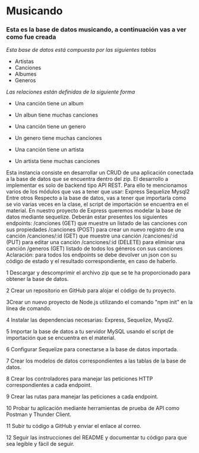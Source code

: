 # Musicando

### Esta es la base de datos musicando, a continuación vas a ver como fue creada
_Esta base de datos está compuesta por las siguientes tablas_
- Artistas
- Canciones
- Albumes
- Generos

_Las relaciones están definidas de la siguiente forma_
- Una canción tiene un album
- Un albun tiene muchas canciones

- Una canción tiene un genero
- Un genero tiene muchas canciones

- Una canción tiene un artista
- Un artista tiene muchas canciones

Esta instancia consiste en desarrollar un CRUD de una aplicación conectada a la base de datos que se encuentra dentro del zip. El desarrollo a implementar es solo de backend tipo API REST.
Para ello te mencionamos varios de los módulos que vas a tener que usar:
Express
Sequelize
Mysql2
Entre otros
Respecto a la base de datos, vas a tener que importarla como se vio varias veces en la clase, el script de importación se encuentra en el material.
En nuestro proyecto de Express queremos modelar la base de datos mediante sequelize.
Deberán estar presentes los siguientes endpoints:
/canciones (GET) que muestre un listado de las canciones con sus propiedades
/canciones (POST) para crear un nuevo registro de una canción
/canciones/:id (GET) que muestre una canción
/canciones/:id (PUT) para editar una canción
/canciones/:id (DELETE) para eliminar una canción
/generos (GET) listado de todos los géneros con sus canciones
Aclaración: para todos los endpoints se debe devolver un json con su código de estado y el resultado correspondiente, en caso de haberlo.


1 Descargar y descomprimir el archivo zip que se te ha proporcionado para obtener la base de datos.

2 Crear un repositorio en GitHub para alojar el código de tu proyecto.

3Crear un nuevo proyecto de Node.js utilizando el comando "npm init" en la línea de comando.

4 Instalar las dependencias necesarias: Express, Sequelize, Mysql2.

5 Importar la base de datos a tu servidor MySQL usando el script de importación que se encuentra en el material.

6 Configurar Sequelize para conectarse a la base de datos importada.

7 Crear los modelos de datos correspondientes a las tablas de la base de datos.

8 Crear los controladores para manejar las peticiones HTTP correspondientes a cada endpoint.

9 Crear las rutas para manejar las peticiones a cada endpoint.

10 Probar tu aplicación mediante herramientas de prueba de API como Postman y Thunder Client.

11 Subir tu código a GitHub y enviar el enlace al correo.

12 Seguir las instrucciones del README y documentar tu código para que sea legible y fácil de seguir.

